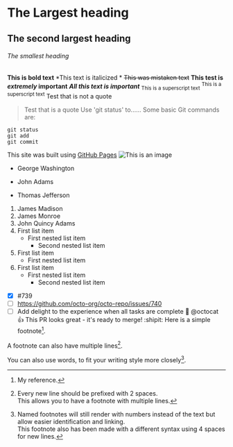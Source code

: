 # The Largest heading
## The second largest heading
###### The smallest heading
**This is bold text**
*This text is italicized *
~~This was mistaken text~~
**This test is _extremely_ important**
***All this text is important***
<sub>This is a superscript text</sub>
<sup>This is a superscript text</sup>
Test that is not a quote
> Test that is a quote
Use 'git status' to......
Some basic Git commands are:
```
git status
git add
git commit
```
This site was built using [GitHub Pages](https://pages.github.com/)
![This is an image](https://myoctocat.com/assets/images/base-octocat.svg)
- George Washington
* John Adams
+ Thomas Jefferson
1. James Madison
2. James Monroe
3. John Quincy Adams
1. First list item
   - First nested list item
     - Second nested list item
100. First list item
     - First nested list item
100. First list item
     - First nested list item
       - Second nested list item
- [x] #739
- [ ] https://github.com/octo-org/octo-repo/issues/740
- [ ] Add delight to the experience when all tasks are complete :tada:
@octocat :+1: This PR looks great - it's ready to merge! :shipit:
Here is a simple footnote[^1].

A footnote can also have multiple lines[^2].  

You can also use words, to fit your writing style more closely[^note].

[^1]: My reference.
[^2]: Every new line should be prefixed with 2 spaces.  
  This allows you to have a footnote with multiple lines.
[^note]:
    Named footnotes will still render with numbers instead of the text but allow easier identification and linking.  
    This footnote also has been made with a different syntax using 4 spaces for new lines.
